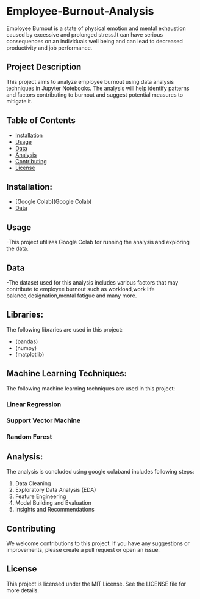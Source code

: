 # Employee-Burnout-Analysis
Employee Burnout is a state of physical emotion and mental exhaustion caused by excessive and prolonged stress.It can have serious consequences on an individuals well being and can lead to decreased productivity and job performance.

## Project Description

This project aims to analyze employee burnout using data analysis techniques in Jupyter Notebooks. The analysis will help identify patterns and factors contributing to burnout and suggest potential measures to mitigate it.

## Table of Contents

- [Installation](#installation)
- [Usage](#usage)
- [Data](#data)
- [Analysis](#analysis)
- [Contributing](#contributing)
- [License](#license)

## Installation:

- [Google Colab](Google Colab)
- [Data](https://www.google.com/url?q=https%3A%2F%2Fdocs.google.com%2Fspreadsheets%2Fd%2F1cyVOnzHtdMwX_QafB2vhZCQbcA1fdHfV%2Fedit%3Fusp%3Ddrive_link%26ouid%3D101528668188707336368%26rtpof%3Dtrue%26sd%3Dtrue)

## Usage

-This project utilizes Google Colab for running the analysis and exploring the data.

## Data

-The dataset used for this analysis includes various factors that may contribute to employee burnout such as workload,work life balance,designation,mental fatigue and many more.

## Libraries:

The following libraries are used in this project:

- (pandas)
- (numpy)
- (matplotlib)

## Machine Learning Techniques:
The following machine learning techniques are used in this project:

### Linear Regression
### Support Vector Machine
### Random Forest

## Analysis:
The analysis is concluded using google colaband includes following steps:

1) Data Cleaning
2) Exploratory Data Analysis (EDA)
3) Feature Engineering
4) Model Building and Evaluation
5) Insights and Recommendations

## Contributing

We welcome contributions to this project. If you have any suggestions or improvements, please create a pull request or open an issue.

## License

This project is licensed under the MIT License. See the LICENSE file for more details.

